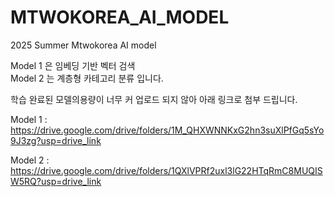 # MTWOKOREA_AI_MODEL
 2025 Summer Mtwokorea AI model 

Model 1 은 임베딩 기반 벡터 검색<br/>
Model 2 는 계층형 카테고리 분류 입니다.

학습 완료된 모델의용량이 너무 커 업로드 되지 않아 아래 링크로 첨부 드립니다.

Model 1 : https://drive.google.com/drive/folders/1M_QHXWNNKxG2hn3suXlPfGq5sYo9J3zg?usp=drive_link<br/>

Model 2 : https://drive.google.com/drive/folders/1QXlVPRf2uxl3lG22HTqRmC8MUQISW5RQ?usp=drive_link

